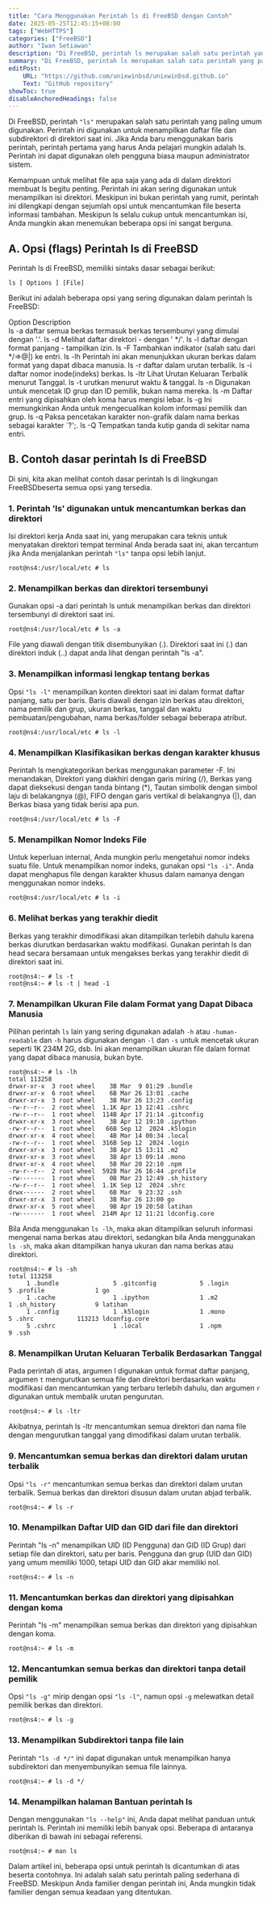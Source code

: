 ```yaml
---
title: "Cara Menggunakan Perintah ls di FreeBSD dengan Contoh"
date: 2025-05-25T12:45:15+08:00
tags: ["WebHTTPS"]
categories: ["FreeBSD"]
author: "Iwan Setiawan"
description: "Di FreeBSD, perintah ls merupakan salah satu perintah yang paling umum digunakan. Perintah ini digunakan untuk menampilkan daftar file dan subdirektori di direktori saat ini. Jika Anda baru menggunakan baris perintah, perintah pertama yang harus Anda pelajari mungkin adalah ls"
summary: "Di FreeBSD, perintah ls merupakan salah satu perintah yang paling umum digunakan. Perintah ini digunakan untuk menampilkan daftar file dan subdirektori di direktori saat ini. Jika Anda baru menggunakan baris perintah, perintah pertama yang harus Anda pelajari mungkin adalah ls"
editPost:
    URL: "https://github.com/unixwinbsd/unixwinbsd.github.io"
    Text: "GitHub repository"
showToc: true
disableAnchoredHeadings: false
---
```

Di FreeBSD, perintah `"ls"` merupakan salah satu perintah yang paling umum digunakan. Perintah ini digunakan untuk menampilkan daftar file dan subdirektori di direktori saat ini. Jika Anda baru menggunakan baris perintah, perintah pertama yang harus Anda pelajari mungkin adalah ls. Perintah ini dapat digunakan oleh pengguna biasa maupun administrator sistem.

Kemampuan untuk melihat file apa saja yang ada di dalam direktori membuat ls begitu penting. Perintah ini akan sering digunakan untuk menampilkan isi direktori. Meskipun ini bukan perintah yang rumit, perintah ini dilengkapi dengan sejumlah opsi untuk mencantumkan file beserta informasi tambahan. Meskipun ls selalu cukup untuk mencantumkan isi, Anda mungkin akan menemukan beberapa opsi ini sangat berguna.

## A. Opsi (flags) Perintah ls di FreeBSD
Perintah ls di FreeBSD, memiliki sintaks dasar sebagai berikut:

```
ls [ Options ] [File]
```
Berikut ini adalah beberapa opsi yang sering digunakan dalam perintah ls FreeBSD:

Option    Description  
ls -a        daftar semua berkas termasuk berkas tersembunyi yang dimulai dengan '.'.
ls -d        Melihat daftar direktori - dengan ' */'.
ls -l        daftar dengan format panjang - tampilkan izin.
ls -F        Tambahkan indikator (salah satu dari */=>@|) ke entri.
ls -lh        Perintah ini akan menunjukkan ukuran berkas dalam format yang dapat dibaca manusia.
ls -r        daftar dalam urutan terbalik.
ls -i        daftar nomor inode(indeks) berkas.
ls -ltr        Lihat Urutan Keluaran Terbalik menurut Tanggal.
ls -t        urutkan menurut waktu & tanggal.
ls -n        Digunakan untuk mencetak ID grup dan ID pemilik, bukan nama mereka.
ls -m       Daftar entri yang dipisahkan oleh koma harus mengisi lebar.
ls -g        Ini memungkinkan Anda untuk mengecualikan kolom informasi pemilik dan grup.
ls -q        Paksa pencetakan karakter non-grafik dalam nama berkas sebagai karakter `?';. ls -Q Tempatkan tanda kutip ganda di sekitar nama entri.

## B. Contoh dasar perintah ls di FreeBSD
Di sini, kita akan melihat contoh dasar perintah ls di lingkungan FreeBSDbeserta semua opsi yang tersedia.

### 1. Perintah 'ls' digunakan untuk mencantumkan berkas dan direktori
Isi direktori kerja Anda saat ini, yang merupakan cara teknis untuk menyatakan direktori tempat terminal Anda berada saat ini, akan tercantum jika Anda menjalankan perintah `"ls"` tanpa opsi lebih lanjut.

```console
root@ns4:/usr/local/etc # ls
```
### 2. Menampilkan berkas dan direktori tersembunyi
Gunakan opsi -a dari perintah ls untuk menampilkan berkas dan direktori tersembunyi di direktori saat ini.

```console
root@ns4:/usr/local/etc # ls -a
```
File yang diawali dengan titik disembunyikan (.). Direktori saat ini (.) dan direktori induk (..) dapat anda lihat dengan perintah "ls -a".

### 3. Menampilkan informasi lengkap tentang berkas
Opsi `"ls -l"` menampilkan konten direktori saat ini dalam format daftar panjang, satu per baris. Baris diawali dengan izin berkas atau direktori, nama pemilik dan grup, ukuran berkas, tanggal dan waktu pembuatan/pengubahan, nama berkas/folder sebagai beberapa atribut.

```console
root@ns4:/usr/local/etc # ls -l
```

### 4. Menampilkan Klasifikasikan berkas dengan karakter khusus
Perintah ls mengkategorikan berkas menggunakan parameter -F. Ini menandakan, Direktori yang diakhiri dengan garis miring (/), Berkas yang dapat dieksekusi dengan tanda bintang (*), Tautan simbolik dengan simbol laju di belakangnya (@), FIFO dengan garis vertikal di belakangnya (|), dan
Berkas biasa yang tidak berisi apa pun.

```console
root@ns4:/usr/local/etc # ls -F
```

### 5. Menampilkan Nomor Indeks File
Untuk keperluan internal, Anda mungkin perlu mengetahui nomor indeks suatu file. Untuk menampilkan nomor indeks, gunakan opsi `"ls -i"`. Anda dapat menghapus file dengan karakter khusus dalam namanya dengan menggunakan nomor indeks.

```console
root@ns4:/usr/local/etc # ls -i
```
### 6. Melihat berkas yang terakhir diedit
Berkas yang terakhir dimodifikasi akan ditampilkan terlebih dahulu karena berkas diurutkan berdasarkan waktu modifikasi. Gunakan perintah ls dan head secara bersamaan untuk mengakses berkas yang terakhir diedit di direktori saat ini.

```console
root@ns4:~ # ls -t
root@ns4:~ # ls -t | head -1
```
### 7. Menampilkan Ukuran File dalam Format yang Dapat Dibaca Manusia
Pilihan perintah `ls` lain yang sering digunakan adalah `-h` atau `-human-readable` dan `-h` harus digunakan dengan `-l` dan `-s` untuk mencetak ukuran seperti 1K 234M 2G, dsb. Ini akan menampilkan ukuran file dalam format yang dapat dibaca manusia, bukan byte.

```console
root@ns4:~ # ls -lh
total 113258
drwxr-xr-x  3 root wheel    3B Mar  9 01:29 .bundle
drwxr-xr-x  6 root wheel    6B Mar 26 13:01 .cache
drwxr-xr-x  3 root wheel    3B Mar 26 13:23 .config
-rw-r--r--  2 root wheel  1.1K Apr 13 12:41 .cshrc
-rw-r--r--  1 root wheel  114B Apr 17 21:14 .gitconfig
drwxr-xr-x  3 root wheel    3B Apr 12 19:10 .ipython
-rw-r--r--  1 root wheel   66B Sep 12  2024 .k5login
drwxr-xr-x  4 root wheel    4B Mar 14 00:34 .local
-rw-r--r--  1 root wheel  316B Sep 12  2024 .login
drwxr-xr-x  3 root wheel    3B Apr 15 13:11 .m2
drwxr-xr-x  3 root wheel    3B Apr 13 09:14 .mono
drwxr-xr-x  4 root wheel    5B Mar 20 22:10 .npm
-rw-r--r--  2 root wheel  592B Mar 26 16:44 .profile
-rw-------  1 root wheel    0B Mar 23 12:49 .sh_history
-rw-r--r--  1 root wheel  1.1K Sep 12  2024 .shrc
drwx------  2 root wheel    6B Mar  9 23:32 .ssh
drwxr-xr-x  3 root wheel    3B Mar 26 13:00 go
drwxr-xr-x  5 root wheel    9B Apr 19 20:58 latihan
-rw-------  1 root wheel  214M Apr 12 11:21 ldconfig.core
```
Bila Anda menggunakan `ls -lh`, maka akan ditampilkan seluruh informasi mengenai nama berkas atau direktori, sedangkan bila Anda menggunakan `ls -sh`, maka akan ditampilkan hanya ukuran dan nama berkas atau direktori.

```console
root@ns4:~ # ls -sh
total 113258
     1 .bundle               5 .gitconfig            5 .login                5 .profile              1 go
     1 .cache                1 .ipython              1 .m2                   1 .sh_history           9 latihan
     1 .config               1 .k5login              1 .mono                 5 .shrc            113213 ldconfig.core
     5 .cshrc                1 .local                1 .npm                  9 .ssh
```
### 8. Menampilkan Urutan Keluaran Terbalik Berdasarkan Tanggal
Pada perintah di atas, argumen l digunakan untuk format daftar panjang, argumen `t` mengurutkan semua file dan direktori berdasarkan waktu modifikasi dan mencantumkan yang terbaru terlebih dahulu, dan argumen `r` digunakan untuk membalik urutan pengurutan.

```console
root@ns4:~ # ls -ltr
```
Akibatnya, perintah ls -ltr mencantumkan semua direktori dan nama file dengan mengurutkan tanggal yang dimodifikasi dalam urutan terbalik.

### 9. Mencantumkan semua berkas dan direktori dalam urutan terbalik
Opsi `"ls -r"` mencantumkan semua berkas dan direktori dalam urutan terbalik. Semua berkas dan direktori disusun dalam urutan abjad terbalik.

```console
root@ns4:~ # ls -r
```
### 10. Menampilkan Daftar UID dan GID dari file dan direktori
Perintah "ls -n" menampilkan UID (ID Pengguna) dan GID (ID Grup) dari setiap file dan direktori, satu per baris. Pengguna dan grup (UID dan GID) yang umum memiliki 1000, tetapi UID dan GID akar memiliki nol.

```console
root@ns4:~ # ls -n
```
### 11. Mencantumkan berkas dan direktori yang dipisahkan dengan koma
Perintah "ls -m" menampilkan semua berkas dan direktori yang dipisahkan dengan koma.

```console
root@ns4:~ # ls -m
```
### 12. Mencantumkan semua berkas dan direktori tanpa detail pemilik
Opsi `"ls -g"` mirip dengan opsi `"ls -l"`, namun opsi `-g` melewatkan detail pemilik berkas dan direktori.

```console
root@ns4:~ # ls -g
```
### 13. Menampilkan Subdirektori tanpa file lain
Perintah `"ls -d */"` ini dapat digunakan untuk menampilkan hanya subdirektori dan menyembunyikan semua file lainnya.

```console
root@ns4:~ # ls -d */
```
### 14. Menampilkan halaman Bantuan perintah ls
Dengan menggunakan `"ls --help"` ini, Anda dapat melihat panduan untuk perintah ls. Perintah ini memiliki lebih banyak opsi. Beberapa di antaranya diberikan di bawah ini sebagai referensi.

```console
root@ns4:~ # man ls
```
Dalam artikel ini, beberapa opsi untuk perintah ls dicantumkan di atas beserta contohnya. Ini adalah salah satu perintah paling sederhana di FreeBSD. Meskipun Anda familier dengan perintah ini, Anda mungkin tidak familier dengan semua keadaan yang ditentukan.
